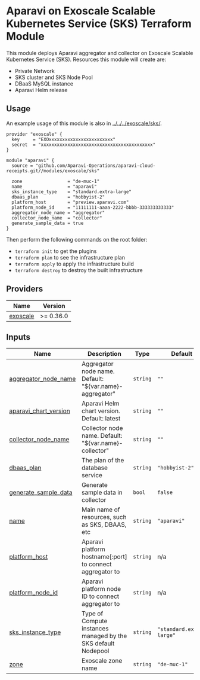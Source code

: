 # Aparavi on Exoscale Scalable Kubernetes Service (SKS) Terraform Module

This module deploys Aparavi aggregator and collector on Exoscale Scalable
Kubernetes Service (SKS). Resources this module will create are:

- Private Network
- SKS cluster and SKS Node Pool
- DBaaS MySQL instance
- Aparavi Helm release

## Usage

An example usage of this module is also in [../../../exoscale/sks/](../../../exoscale/sks/).

```hcl
provider "exoscale" {
  key     = "EXOxxxxxxxxxxxxxxxxxxxxxxxx"
  secret  = "xxxxxxxxxxxxxxxxxxxxxxxxxxxxxxxxxxxxxxxxxx"
}

module "aparavi" {
  source = "github.com/Aparavi-Operations/aparavi-cloud-receipts.git//modules/exoscale/sks"

  zone                 = "de-muc-1"
  name                 = "aparavi"
  sks_instance_type    = "standard.extra-large"
  dbaas_plan           = "hobbyist-2"
  platform_host        = "preview.aparavi.com"
  platform_node_id     = "11111111-aaaa-2222-bbbb-333333333333"
  aggregator_node_name = "aggregator"
  collector_node_name  = "collector"
  generate_sample_data = true
}
```

Then perform the following commands on the root folder:

- `terraform init` to get the plugins
- `terraform plan` to see the infrastructure plan
- `terraform apply` to apply the infrastructure build
- `terraform destroy` to destroy the built infrastructure

## Providers

| Name | Version |
|------|---------|
| <a name="requirement_exoscale"></a> [exoscale](#requirement\_exoscale) | >= 0.36.0 |

## Inputs

| Name | Description | Type | Default | Required |
|------|-------------|------|---------|:--------:|
| <a name="input_aggregator_node_name"></a> [aggregator\_node\_name](#input\_aggregator\_node\_name) | Aggregator node name. Default: "${var.name}-aggregator" | `string` | `""` | no |
| <a name="input_aparavi_chart_version"></a> [aparavi\_chart\_version](#input\_aparavi\_chart\_version) | Aparavi Helm chart version. Default: latest | `string` | `""` | no |
| <a name="input_collector_node_name"></a> [collector\_node\_name](#input\_collector\_node\_name) | Collector node name. Default: "${var.name}-collector" | `string` | `""` | no |
| <a name="input_dbaas_plan"></a> [dbaas\_plan](#input\_dbaas\_plan) | The plan of the database service | `string` | `"hobbyist-2"` | no |
| <a name="input_generate_sample_data"></a> [generate\_sample\_data](#input\_generate\_sample\_data) | Generate sample data in collector | `bool` | `false` | no |
| <a name="input_name"></a> [name](#input\_name) | Main name of resources, such as SKS, DBAAS, etc | `string` | `"aparavi"` | no |
| <a name="input_platform_host"></a> [platform\_host](#input\_platform\_host) | Aparavi platform hostname[:port] to connect aggregator to | `string` | n/a | yes |
| <a name="input_platform_node_id"></a> [platform\_node\_id](#input\_platform\_node\_id) | Aparavi platform node ID to connect aggregator to | `string` | n/a | yes |
| <a name="input_sks_instance_type"></a> [sks\_instance\_type](#input\_sks\_instance\_type) | Type of Compute instances managed by the SKS default Nodepool | `string` | `"standard.extra-large"` | no |
| <a name="input_zone"></a> [zone](#input\_zone) | Exoscale zone name | `string` | `"de-muc-1"` | no |
